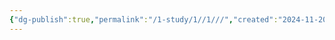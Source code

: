 ```yaml
---
{"dg-publish":true,"permalink":"/1-study/1//1///","created":"2024-11-20T21:02:26.932+09:00","updated":"2025-06-03T20:07:19.667+09:00"}
---
```



